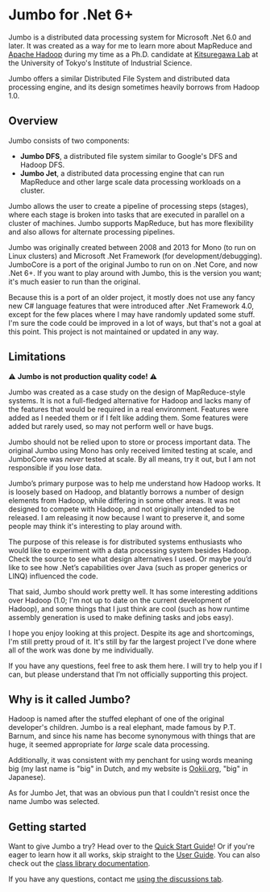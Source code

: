 # Jumbo for .Net 6+

Jumbo is a distributed data processing system for Microsoft .Net 6.0 and later. It was created as
a way for me to learn more about MapReduce and [Apache Hadoop](https://hadoop.apache.org/) during
my time as a Ph.D. candidate at [Kitsuregawa Lab](http://www.tkl.iis.u-tokyo.ac.jp/new/?lang=en) at
the University of Tokyo's Institute of Industrial Science.

Jumbo offers a similar Distributed File System and distributed data processing engine, and its
design sometimes heavily borrows from Hadoop 1.0.

## Overview

Jumbo consists of two components:

- **Jumbo DFS**, a distributed file system similar to Google's DFS and Hadoop DFS.
- **Jumbo Jet**, a distributed data processing engine that can run MapReduce and other large scale
  data processing workloads on a cluster.

Jumbo allows the user to create a pipeline of processing steps (stages), where each stage is broken
into tasks that are executed in parallel on a cluster of machines. Jumbo supports MapReduce, but has
more flexibility and also allows for alternate processing pipelines.

Jumbo was originally created between 2008 and 2013 for Mono (to run on Linux clusters) and Microsoft
.Net Framework (for development/debugging). JumboCore is a port of the original Jumbo to run on on
.Net Core, and now .Net 6+. If you want to play around with Jumbo, this is the version you want;
it's much easier to run than the original.

Because this is a port of an older project, it mostly does not use any fancy new C# language
features that were introduced after .Net Framework 4.0, except for the few places where I may have
randomly updated some stuff. I'm sure the code could be improved in a lot of ways, but that's not
a goal at this point. This project is not maintained or updated in any way.

## Limitations

:warning: **Jumbo is not production quality code!** :warning:

Jumbo was created as a case study on the design of MapReduce-style systems. It is not a full-fledged
alternative for Hadoop and lacks many of the features that would be required in a real environment.
Features were added as I needed them or if I felt like adding them. Some features were added but
rarely used, so may not perform well or have bugs.

Jumbo should not be relied upon to store or process important data. The original Jumbo using Mono
has only received limited testing at scale, and JumboCore was *never* tested at scale. By all means,
try it out, but I am not responsible if you lose data.

Jumbo’s primary purpose was to help me understand how Hadoop works. It is loosely based on Hadoop,
and blatantly borrows a number of design elements from Hadoop, while differing in some other areas.
It was not designed to compete with Hadoop, and not originally intended to be released. I am
releasing it now because I want to preserve it, and some people may think it's interesting to
play around with.

The purpose of this release is for distributed systems enthusiasts who would like to experiment with
a data processing system besides Hadoop. Check the source to see what design alternatives I used. Or
maybe you’d like to see how .Net’s capabilities over Java (such as proper generics or LINQ)
influenced the code.

That said, Jumbo should work pretty well. It has some interesting additions over Hadoop (1.0; I'm
not up to date on the current development of Hadoop), and some things that I just think are cool
(such as how runtime assembly generation is used to make defining tasks and jobs easy).

I hope you enjoy looking at this project. Despite its age and shortcomings, I'm still pretty proud
of it. It's still by far the largest project I've done where all of the work was done by me
individually.

If you have any questions, feel free to ask them here. I will try to help you if I can, but please
understand that I’m not officially supporting this project.

## Why is it called Jumbo?

Hadoop is named after the stuffed elephant of one of the original developer's children. Jumbo is a
real elephant, made famous by P.T. Barnum, and since his name has become synonymous with things that
are huge, it seemed appropriate for *large* scale data processing.

Additionally, it was consistent with my penchant for using words meaning big (my last name is "big"
in Dutch, and my website is [Ookii.org](https://www.ookii.org), "big" in Japanese).

As for Jumbo Jet, that was an obvious pun that I couldn't resist once the name Jumbo was selected.

## Getting started

Want to give Jumbo a try? Head over to the [Quick Start Guide](doc/QuickStart.md)! Or if you're
eager to learn how it all works, skip straight to the [User Guide](doc/UserGuide.md). You can
also check out the [class library documentation](http://www.ookii.org/Link/JumboDoc).

If you have any questions, contact me [using the discussions tab](https://github.com/SvenGroot/JumboCore/discussions).
